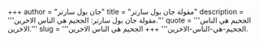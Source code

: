 +++
author = "جان بول سارتر"
title = "مقولة جان بول سارتر"
description = '''مقولة جان بول سارتر: الجحيم هي الناس الاخرين.'''
quote = '''الجحيم هي الناس الاخرين.'''
slug = '''الجحيم-هي-الناس-الاخرين'''
+++
الجحيم هي الناس الاخرين.
